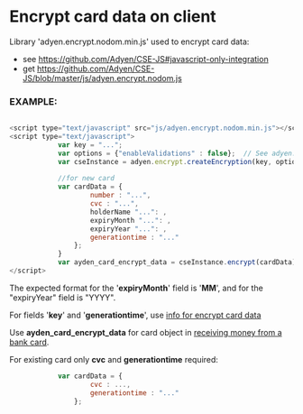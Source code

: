 # Encrypt card data on client

Library 'adyen.encrypt.nodom.min.js' used to encrypt card data:
- see https://github.com/Adyen/CSE-JS#javascript-only-integration
- get https://github.com/Adyen/CSE-JS/blob/master/js/adyen.encrypt.nodom.js

### EXAMPLE:
``` javascript

<script type="text/javascript" src="js/adyen.encrypt.nodom.min.js"></script>
<script type="text/javascript">
            var key = "..."; 
            var options = {"enableValidations" : false};  // See adyen.encrypt.nodom.html for details
            var cseInstance = adyen.encrypt.createEncryption(key, options);
            
            //for new card
            var cardData = {
                    number : "...",
                    cvc : "...",
                    holderName "...": ,
                    expiryMonth "...": ,
                    expiryYear "...": ,
                    generationtime : "..."
                };
            }
            var ayden_card_encrypt_data = cseInstance.encrypt(cardData);
</script>
```
The expected format for the '**expiryMonth**' field is '**MM**', and for the "expiryYear" field is "YYYY".

For fields '**key**' and '**generationtime**', use [info for encrypt card data](./infoforencryptcard.md)

Use **ayden_card_encrypt_data** for card object in [receiving money from a bank card](./externaltransactionfromcard.md).


For existing card only **cvc** and **generationtime** required:
``` javascript
            var cardData = {
                    cvc : ...,
                    generationtime : "..."
                };
```
